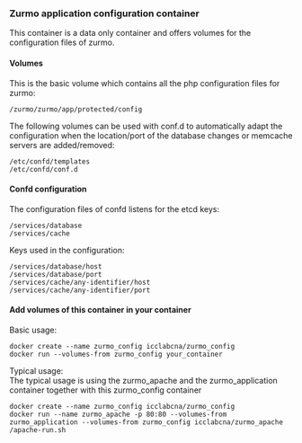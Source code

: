### Zurmo application configuration container
This container is a data only container and offers volumes for the configuration files of zurmo.

#### Volumes
This is the basic volume which contains all the php configuration files for zurmo:

```
/zurmo/zurmo/app/protected/config
```

The following volumes can be used with conf.d to automatically adapt the configuration when the location/port of the database
changes or memcache servers are added/removed:

```
/etc/confd/templates
/etc/confd/conf.d
```

#### Confd configuration
The configuration files of confd listens for the etcd keys:

```
/services/database
/services/cache
```

Keys used in the configuration:

```
/services/database/host
/services/database/port
/services/cache/any-identifier/host
/services/cache/any-identifier/port
```

#### Add volumes of this container in your container
Basic usage:

```
docker create --name zurmo_config icclabcna/zurmo_config
docker run --volumes-from zurmo_config your_container
```

Typical usage:  
The typical usage is using the zurmo_apache and the zurmo_application container together with this zurmo_config container

```
docker create --name zurmo_config icclabcna/zurmo_config
docker run --name zurmo_apache -p 80:80 --volumes-from zurmo_application --volumes-from zurmo_config icclabcna/zurmo_apache /apache-run.sh
```